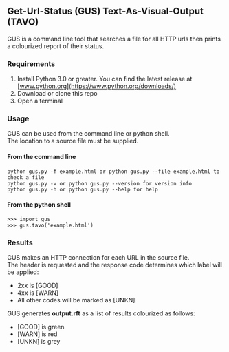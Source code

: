 ## Get-Url-Status (GUS) Text-As-Visual-Output (TAVO)
GUS is a command line tool that searches a file for all HTTP urls then prints a colourized report of their status.
### Requirements
1. Install Python 3.0 or greater. You can find the latest release at [www.python.org](https://www.python.org/downloads/)
2. Download or clone this repo
3. Open a terminal
### Usage
GUS can be used from the command line or python shell.\
The location to a source file must be supplied.
#### From the command line
```
python gus.py -f example.html or python gus.py --file example.html to check a file
python gus.py -v or python gus.py --version for version info
python gus.py -h or python gus.py --help for help
```
#### From the python shell
```
>>> import gus
>>> gus.tavo('example.html')
```
### Results
GUS makes an HTTP connection for each URL in the source file.\
The header is requested and the response code determines which label will be applied:
* 2xx is [GOOD]
* 4xx is [WARN]
* All other codes will be marked as [UNKN]

GUS generates **output.rft** as a list of results colourized as follows:
* [GOOD] is green 
* [WARN] is red
* [UNKN] is grey
